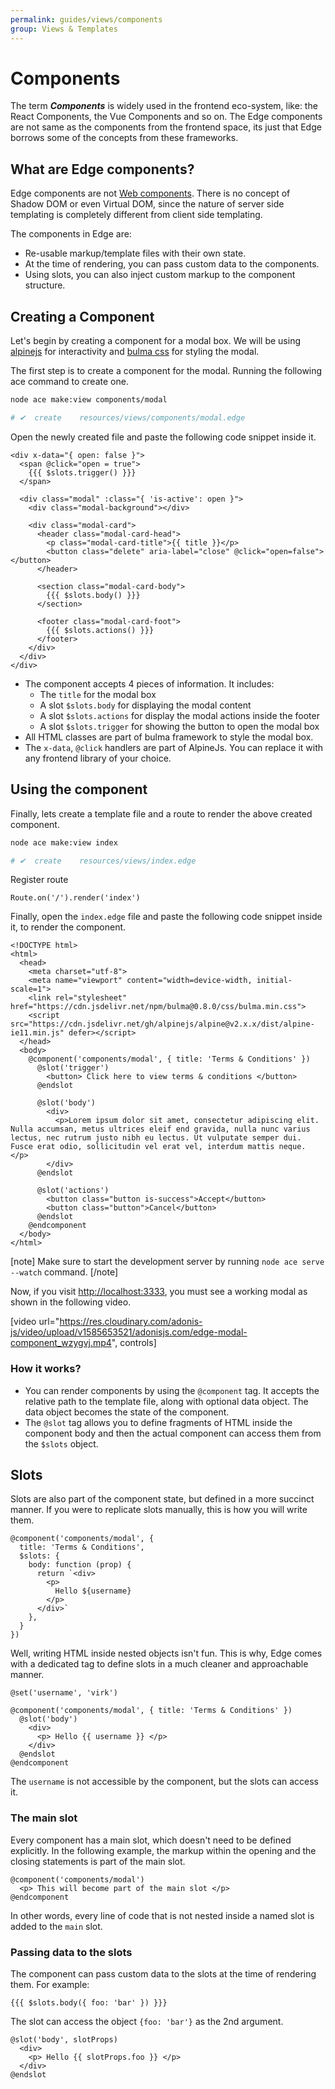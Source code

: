 ```yaml
---
permalink: guides/views/components
group: Views & Templates
---
```


# Components
The term __*Components*__ is widely used in the frontend eco-system, like: the React Components, the Vue Components and so on. The Edge components are not same as the components from the frontend space, its just that Edge borrows some of the concepts from these frameworks.

## What are Edge components?
Edge components are not [Web components](https://www.webcomponents.org/introduction). There is no concept of Shadow DOM or even Virtual DOM, since the nature of server side templating is completely different from client side templating.

The components in Edge are:

- Re-usable markup/template files with their own state.
- At the time of rendering, you can pass custom data to the components.
- Using slots, you can also inject custom markup to the component structure.

## Creating a Component
Let's begin by creating a component for a modal box. We will be using [alpinejs](https://github.com/alpinejs/alpine) for interactivity and [bulma css](https://bulma.io/documentation/components/modal/) for styling the modal.

The first step is to create a component for the modal. Running the following ace command to create one.

```sh
node ace make:view components/modal

# ✔  create    resources/views/components/modal.edge
```

Open the newly created file and paste the following code snippet inside it.

```edge{}{resources/views/components/modal.edge}
<div x-data="{ open: false }">
  <span @click="open = true">
    {{{ $slots.trigger() }}}
  </span>

  <div class="modal" :class="{ 'is-active': open }">
    <div class="modal-background"></div>

    <div class="modal-card">
      <header class="modal-card-head">
        <p class="modal-card-title">{{ title }}</p>
        <button class="delete" aria-label="close" @click="open=false"></button>
      </header>

      <section class="modal-card-body">
        {{{ $slots.body() }}}
      </section>

      <footer class="modal-card-foot">
        {{{ $slots.actions() }}}
      </footer>
    </div>
  </div>
</div>
```

- The component accepts 4 pieces of information. It includes:
  - The `title` for the modal box
  - A slot `$slots.body` for displaying the modal content
  - A slot `$slots.actions` for display the modal actions inside the footer
  - A slot `$slots.trigger` for showing the button to open the modal box
- All HTML classes are part of bulma framework to style the modal box.
- The `x-data`, `@click` handlers are part of AlpineJs. You can replace it with any frontend library of your choice.

## Using the component
Finally, lets create a template file and a route to render the above created component.

```sh
node ace make:view index

# ✔  create    resources/views/index.edge
```

Register route

```ts{}{start/routes.ts}
Route.on('/').render('index')
```

Finally, open the `index.edge` file and paste the following code snippet inside it, to render the component.

```edge{}{resources/views/index.edge}
<!DOCTYPE html>
<html>
  <head>
    <meta charset="utf-8">
    <meta name="viewport" content="width=device-width, initial-scale=1">
    <link rel="stylesheet" href="https://cdn.jsdelivr.net/npm/bulma@0.8.0/css/bulma.min.css">
    <script src="https://cdn.jsdelivr.net/gh/alpinejs/alpine@v2.x.x/dist/alpine-ie11.min.js" defer></script>
  </head>
  <body>
    @component('components/modal', { title: 'Terms & Conditions' })
      @slot('trigger')
        <button> Click here to view terms & conditions </button>
      @endslot
    
      @slot('body')
        <div>
          <p>Lorem ipsum dolor sit amet, consectetur adipiscing elit. Nulla accumsan, metus ultrices eleif end gravida, nulla nunc varius lectus, nec rutrum justo nibh eu lectus. Ut vulputate semper dui. Fusce erat odio, sollicitudin vel erat vel, interdum mattis neque. </p>
        </div>
      @endslot
    
      @slot('actions')
        <button class="button is-success">Accept</button>
        <button class="button">Cancel</button>
      @endslot
    @endcomponent
  </body>
</html>
```

[note]
Make sure to start the development server by running `node ace serve --watch` command.
[/note]

Now, if you visit [http://localhost:3333](http://localhost:3333), you must see a working modal as shown in the following video.

[video url="https://res.cloudinary.com/adonis-js/video/upload/v1585653521/adonisjs.com/edge-modal-component_wzygvj.mp4", controls]

### How it works?

- You can render components by using the `@component` tag. It accepts the relative path to the template file, along with optional data object. The data object becomes the state of the component.
- The `@slot` tag allows you to define fragments of HTML inside the component body and then the actual component can access them from the `$slots` object.

## Slots
Slots are also part of the component state, but defined in a more succinct manner. If you were to replicate slots manually, this is how you will write them.

```edge
@component('components/modal', {
  title: 'Terms & Conditions',
  $slots: {
    body: function (prop) {
      return `<div>
        <p>
          Hello ${username}
        </p>
      </div>`
    },
  }
})
```

Well, writing HTML inside nested objects isn't fun. This is why, Edge comes with a dedicated tag to define slots in a much cleaner and approachable manner.

```edge
@set('username', 'virk')

@component('components/modal', { title: 'Terms & Conditions' })
  @slot('body')
    <div>
      <p> Hello {{ username }} </p>
    </div>
  @endslot
@endcomponent
```

The `username` is not accessible by the component, but the slots can access it.

### The main slot
Every component has a main slot, which doesn't need to be defined explicitly. In the following example, the markup within the opening and the closing statements is part of the main slot.

```edge
@component('components/modal')
  <p> This will become part of the main slot </p>
@endcomponent
```

In other words, every line of code that is not nested inside a named slot is added to the `main` slot.

### Passing data to the slots
The component can pass custom data to the slots at the time of rendering them. For example:

```edge
{{{ $slots.body({ foo: 'bar' }) }}}
```

The slot can access the object `{foo: 'bar'}` as the 2nd argument.

```edge{1}
@slot('body', slotProps)
  <div>
    <p> Hello {{ slotProps.foo }} </p>
  </div>
@endslot
```
